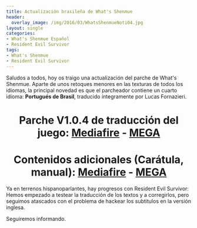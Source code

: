 ```yaml
---
title: Actualización brasileña de What's Shenmue
header:
  overlay_image: /img/2016/03/WhatsShenmueNoti04.jpg
layout: single
categories:
- What's Shenmue Español
- Resident Evil Survivor
tags:
- What's Shenmue
- Resident Evil Survivor
---
```

Saludos a todos, hoy os traigo una actualización del parche de What's Shenmue. 
Aparte de unos retoques menores en las texturas de todos los idiomas, la principal 
novedad es que el parcheador contiene un cuarto idioma: **Portugués de Brasil**, 
traducido íntegramente por Lucas Fornazieri.

<h1 style="text-align: center;"><strong>Parche V1.0.4 de traducción del juego:  
<a href="http://www.mediafire.com/download/lfr5nbrhe2q42xb/WhatsShenmue104.7z" target="_blank">Mediafire</a> - 
<a href="https://mega.nz/#!ZEcwySSA!-77BUlzGzhzmcCkJZ2kE6KsvBsFiPhmNcbMTuxayxxA" target="_blank">MEGA</a></strong></h1>

<h1 style="text-align: center;"><strong>Contenidos adicionales (Carátula, manual):  
<a href="http://www.mediafire.com/download/ls82yh9qcndrnw4/WhatsShenmueExtras-11.7z" target="_blank">Mediafire</a> - 
<a href="https://mega.nz/#!AV0H1ASK!Xqecv4NuZ__TAAo3B5Evss-b0jEO8ApOKsENzUYhntY" target="_blank">MEGA</a>  
</strong></h1>

Ya en terrenos hispanoparlantes, hay progresos con Resident Evil Survivor: Hemos empezado 
a testear la traducción de los textos y a corregirlos, pero seguimos atascados con el problema 
de hackear los subtitulos en la versión inglesa.

Seguiremos informando.
